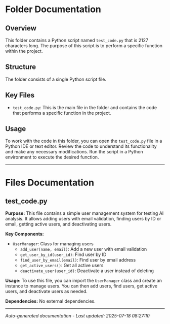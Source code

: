 # Folder Documentation

## Overview
This folder contains a Python script named `test_code.py` that is 2127 characters long. The purpose of this script is to perform a specific function within the project.

## Structure
The folder consists of a single Python script file.

## Key Files
- `test_code.py`: This is the main file in the folder and contains the code that performs a specific function in the project.

## Usage
To work with the code in this folder, you can open the `test_code.py` file in a Python IDE or text editor. Review the code to understand its functionality and make any necessary modifications. Run the script in a Python environment to execute the desired function.

---

# Files Documentation

## test_code.py

**Purpose:** This file contains a simple user management system for testing AI analysis. It allows adding users with email validation, finding users by ID or email, getting active users, and deactivating users.

**Key Components:**
- `UserManager`: Class for managing users
  - `add_user(name, email)`: Add a new user with email validation
  - `get_user_by_id(user_id)`: Find user by ID
  - `find_user_by_email(email)`: Find user by email address
  - `get_active_users()`: Get all active users
  - `deactivate_user(user_id)`: Deactivate a user instead of deleting

**Usage:** To use this file, you can import the `UserManager` class and create an instance to manage users. You can then add users, find users, get active users, and deactivate users as needed.

**Dependencies:** No external dependencies.

---
*Auto-generated documentation - Last updated: 2025-07-18 08:27:10*
